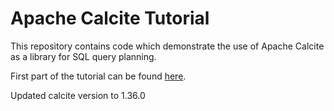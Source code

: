 # Apache Calcite Tutorial

This repository contains code which demonstrate the use of Apache Calcite as a library for SQL query planning.

First part of the tutorial can be found [here](https://medium.com/@mpathirage/query-planning-with-apache-calcite-part-1-fe957b011c36).

Updated calcite version to 1.36.0
